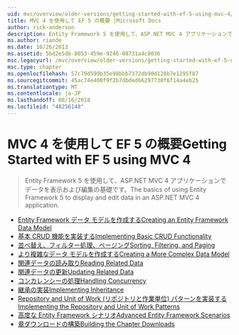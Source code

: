 ```yaml
---
uid: mvc/overview/older-versions/getting-started-with-ef-5-using-mvc-4/index
title: MVC 4 を使用して EF 5 の概要 |Microsoft Docs
author: rick-anderson
description: Entity Framework 5 を使用して、ASP.NET MVC 4 アプリケーションでデータを表示および編集の基礎です。
ms.author: riande
ms.date: 10/26/2013
ms.assetid: 5bd2e5db-8053-459e-9246-08731a4c8036
msc.legacyurl: /mvc/overview/older-versions/getting-started-with-ef-5-using-mvc-4
msc.type: chapter
ms.openlocfilehash: 57c79d599b35e98bbb7372db90d128b7e1295f87
ms.sourcegitcommit: 45ac74e400f9f2b7dbded66297730f6f14a4eb25
ms.translationtype: MT
ms.contentlocale: ja-JP
ms.lasthandoff: 08/16/2018
ms.locfileid: "48256148"
---
```

<a name="getting-started-with-ef-5-using-mvc-4"></a><span data-ttu-id="9748d-103">MVC 4 を使用して EF 5 の概要</span><span class="sxs-lookup"><span data-stu-id="9748d-103">Getting Started with EF 5 using MVC 4</span></span>
====================
> <span data-ttu-id="9748d-104">Entity Framework 5 を使用して、ASP.NET MVC 4 アプリケーションでデータを表示および編集の基礎です。</span><span class="sxs-lookup"><span data-stu-id="9748d-104">The basics of using Entity Framework 5 to display and edit data in an ASP.NET MVC 4 application.</span></span>


- [<span data-ttu-id="9748d-105">Entity Framework データ モデルを作成する</span><span class="sxs-lookup"><span data-stu-id="9748d-105">Creating an Entity Framework Data Model</span></span>](creating-an-entity-framework-data-model-for-an-asp-net-mvc-application.md)
- [<span data-ttu-id="9748d-106">基本 CRUD 機能を実装する</span><span class="sxs-lookup"><span data-stu-id="9748d-106">Implementing Basic CRUD Functionality</span></span>](implementing-basic-crud-functionality-with-the-entity-framework-in-asp-net-mvc-application.md)
- [<span data-ttu-id="9748d-107">並べ替え、フィルター処理、ページング</span><span class="sxs-lookup"><span data-stu-id="9748d-107">Sorting, Filtering, and Paging</span></span>](sorting-filtering-and-paging-with-the-entity-framework-in-an-asp-net-mvc-application.md)
- [<span data-ttu-id="9748d-108">より複雑なデータ モデルを作成する</span><span class="sxs-lookup"><span data-stu-id="9748d-108">Creating a More Complex Data Model</span></span>](creating-a-more-complex-data-model-for-an-asp-net-mvc-application.md)
- [<span data-ttu-id="9748d-109">関連データの読み取り</span><span class="sxs-lookup"><span data-stu-id="9748d-109">Reading Related Data</span></span>](reading-related-data-with-the-entity-framework-in-an-asp-net-mvc-application.md)
- [<span data-ttu-id="9748d-110">関連データの更新</span><span class="sxs-lookup"><span data-stu-id="9748d-110">Updating Related Data</span></span>](updating-related-data-with-the-entity-framework-in-an-asp-net-mvc-application.md)
- [<span data-ttu-id="9748d-111">コンカレンシーの処理</span><span class="sxs-lookup"><span data-stu-id="9748d-111">Handling Concurrency</span></span>](handling-concurrency-with-the-entity-framework-in-an-asp-net-mvc-application.md)
- [<span data-ttu-id="9748d-112">継承の実装</span><span class="sxs-lookup"><span data-stu-id="9748d-112">Implementing Inheritance</span></span>](implementing-inheritance-with-the-entity-framework-in-an-asp-net-mvc-application.md)
- [<span data-ttu-id="9748d-113">Repository and Unit of Work (リポジトリと作業単位) パターンを実装する</span><span class="sxs-lookup"><span data-stu-id="9748d-113">Implementing the Repository and Unit of Work Patterns</span></span>](implementing-the-repository-and-unit-of-work-patterns-in-an-asp-net-mvc-application.md)
- [<span data-ttu-id="9748d-114">高度な Entity Framework シナリオ</span><span class="sxs-lookup"><span data-stu-id="9748d-114">Advanced Entity Framework Scenarios</span></span>](advanced-entity-framework-scenarios-for-an-mvc-web-application.md)
- [<span data-ttu-id="9748d-115">章ダウンロードの構築</span><span class="sxs-lookup"><span data-stu-id="9748d-115">Building the Chapter Downloads</span></span>](building-the-ef5-mvc4-chapter-downloads.md)

